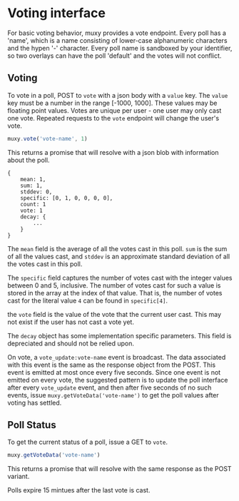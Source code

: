 # Voting interface
For basic voting behavior, muxy provides a vote endpoint. Every poll has a 'name', which is a name consisting of lower-case
alphanumeric characters and the hypen '-' character. Every poll name is sandboxed by your identifier, so two overlays
can have the poll 'default' and the votes will not conflict.

## Voting
To vote in a poll, POST to `vote` with a json body with a `value` key. The `value` key must be a number in the range [-1000, 1000].
These values may be floating point values. Votes are unique per user - one user may only cast one vote. Repeated requests
to the `vote` endpoint will change the user's vote.

```javascript
muxy.vote('vote-name', 1)
```

This returns a promise that will resolve with a json blob with information about the poll.
```
{
    mean: 1,
    sum: 1,
    stddev: 0,
    specific: [0, 1, 0, 0, 0, 0],
    count: 1
    vote: 1
    decay: {
        ...
    }
}
```

The `mean` field is the average of all the votes cast in this poll. `sum` is the sum of all the values cast, and `stddev` is
an approximate standard deviation of all the votes cast in this poll.

The `specific` field captures the number of votes cast with the integer values between 0 and 5, inclusive. The number of votes
cast for such a value is stored in the array at the index of that value. That is, the number of votes cast for the literal value
`4` can be found in `specific[4]`.

the `vote` field is the value of the vote that the current user cast. This may not exist if the user has not cast a vote yet.

The `decay` object has some implementation specific parameters. This field is depreciated and should not be relied upon.

On vote, a `vote_update:vote-name` event is broadcast. The data associated with this event is the same as the response object
from the POST. This event is emitted at most once every five seconds. Since one event is not emitted on every vote, the suggested pattern
is to update the poll interface after every `vote_update` event, and then after five seconds of no such events,
issue `muxy.getVoteData('vote-name')` to get the poll values after voting has settled.

## Poll Status
To get the current status of a poll, issue a GET to `vote`.

```javascript
muxy.getVoteData('vote-name')
```

This returns a promise that will resolve with the same response as the POST variant.

Polls expire 15 mintues after the last vote is cast.
